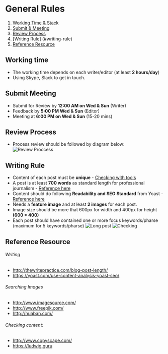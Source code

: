 # General Rules

1. [Working Time & Stack](#working-time)
2. [Submit & Meeting](#submit-meeting)
3. [Review Process](#review-process) 
4. [Writing Rule] (#writing-rule)
5. [Reference Resource](reference-resource)


## Working time
- The working time depends on each writer/editor (at least **2 hours/day**)
- Using Skype, Slack to get in touch.

## Submit Meeting
- Submit for Review by **12:00 AM on Wed & Sun** (Writer)
- Feedback by **5:00 PM Wed & Sun** (Editor)
- Meeting at **6:00 PM on Wed & Sun** (15-20 mins)

## Review Process
- Process review should be followed by diagram below:
![Review Proccess](https://monosnap.com/file/e3E2QjfmjtGQSCKsD75EJqYl7dEKZi.png)

## Writing Rule
- Content of each post must be **unique** - [Checking with tools](http://www.copyscape.com/)
- A post is at least **700 words** as standard length for professional journalism - [Reference here](http://thewritepractice.com/blog-post-length/)
- Content should do following **Readability and SEO Standard** from Yoast - [Reference here](https://yoast.com/use-content-analysis-yoast-seo/)
- Needs a **feature image** and at least **2 images** for each post.
- Image size should be more that 600px for width and 400px for height **(600 * 400)**
- Each post should have contained one or more focus keywords/pharse (maximum for 5 keywords/pharse)
![Long post](https://monosnap.com/file/QGZ4OXQUxUyWjfr94amnZrjpLD30mJ.png)
![Checking](https://monosnap.com/file/ztxFR9iGfaRhsqcDKvmUvdnvjf1Us7.png)

## Reference Resource
###### Writing
- http://thewritepractice.com/blog-post-length/
- https://yoast.com/use-content-analysis-yoast-seo/

###### Searching Images
- http://www.imagesource.com/
- http://www.freepik.com/
- http://huaban.com/

###### Checking content:
- http://www.copyscape.com/
- https://ludwig.guru
